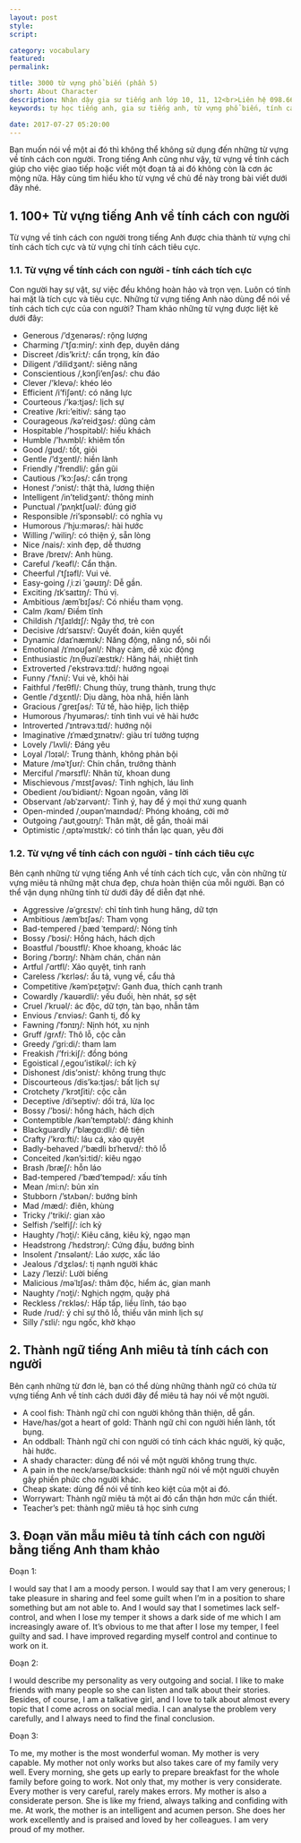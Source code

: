 ```yaml
---
layout: post
style:
script:

category: vocabulary
featured:
permalink:

title: 3000 từ vựng phổ biến (phần 5)
short: About Character
description: Nhận dậy gia sư tiếng anh lớp 10, 11, 12<br>Liên hệ 098.66.77.99.3<br>Anh Thịnh
keywords: tự học tiếng anh, gia sư tiếng anh, từ vựng phổ biến, tính cách, vocabulary, character

date: 2017-07-27 05:20:00
---
```


Bạn muốn nói về một ai đó thì không thể không sử dụng đến những từ vựng về tính cách con người. Trong tiếng Anh cũng như vậy, từ vựng về tính cách giúp cho việc giao tiếp hoặc viết một đoạn tả ai đó không còn là cơn ác mộng nữa. Hãy cùng tìm hiểu kho từ vựng về chủ đề này trong bài viết dưới đây nhé.

## 1. 100+ Từ vựng tiếng Anh về tính cách con người 

Từ vựng về tính cách con người trong tiếng Anh được chia thành từ vựng chỉ tính cách tích cực và từ vựng chỉ tính cách tiêu cực.

### 1.1. Từ vựng về tính cách con người - tính cách tích cực

Con người hay sự vật, sự việc đều không hoàn hảo và trọn vẹn. Luôn có tính hai mặt là tích cực và tiêu cực. Những từ vựng tiếng Anh nào dùng để nói về tính cách tích cực của con người? Tham khảo những từ vựng được liệt kê dưới đây:

- Generous /’dʒenərəs/: rộng lượng
- Charming /’t∫ɑ:miη/: xinh đẹp, duyên dáng
- Discreet /dis’kri:t/: cẩn trọng, kín đáo
- Diligent /’dilidʒənt/: siêng năng
- Conscientious /,kɔn∫i’en∫əs/: chu đáo
- Clever /’klevə/: khéo léo
- Efficient /i’fi∫ənt/: có năng lực
- Courteous /’kə:tjəs/: lịch sự
- Creative /kri:’eitiv/: sáng tạo
- Courageous /kə’reidʒəs/: dũng cảm
- Hospitable /’hɔspitəbl/: hiếu khách
- Humble /’hʌmbl/: khiêm tốn
- Good /gʊd/: tốt, giỏi
- Gentle /’dʒentl/: hiền lành
- Friendly /’frendli/: gần gũi
- Cautious /’kɔ:∫əs/: cẩn trọng
- Honest /’ɔnist/: thật thà, lương thiện
- Intelligent /in’telidʒənt/: thông minh
- Punctual /’pʌηkt∫uəl/: đúng giờ
- Responsible /ri’spɔnsəbl/: có nghĩa vụ
- Humorous /’hju:mərəs/: hài hước
- Willing /’wiliη/: có thiện ý, sẵn lòng
- Nice /nais/: xinh đẹp, dễ thương
- Brave /breɪv/: Anh hùng.
- Careful /ˈkeəfl/: Cẩn thận.
- Cheerful /ˈtʃɪəfl/: Vui vẻ.
- Easy-going /ˌiːzi ˈɡəʊɪŋ/: Dễ gần.
- Exciting /ɪkˈsaɪtɪŋ/: Thú vị.
- Ambitious /æmˈbɪʃəs/: Có nhiều tham vọng.
- Calm /kɑm/ Điềm tĩnh
- Childish /ˈtʃaɪldɪʃ/: Ngây thơ, trẻ con
- Decisive /dɪˈsaɪsɪv/: Quyết đoán, kiên quyết
- Dynamic /daɪˈnæmɪk/: Năng động, năng nổ, sôi nổi
- Emotional /ɪˈmoʊʃənl/: Nhạy cảm, dễ xúc động
- Enthusiastic /ɪnˌθuziˈæstɪk/: Hăng hái, nhiệt tình
- Extroverted /ˈekstrəvɜːtɪd/: hướng ngoại
- Funny /ˈfʌni/: Vui vẻ, khôi hài
- Faithful /ˈfeɪθfl/: Chung thủy, trung thành, trung thực
- Gentle /ˈdʒɛntl/: Dịu dàng, hòa nhã, hiền lành
- Gracious /ˈɡreɪʃəs/: Tử tế, hào hiệp, lịch thiệp
- Humorous /ˈhyumərəs/: tính tình vui vẻ hài hước
- Introverted /ˈɪntrəvɜːtɪd/: hướng nội
- Imaginative /ɪˈmædʒɪnətɪv/: giàu trí tưởng tượng
- Lovely /ˈlʌvli/: Đáng yêu
- Loyal /ˈlɔɪəl/: Trung thành, không phản bội
- Mature /məˈtʃʊr/: Chín chắn, trưởng thành
- Merciful /ˈmərsɪfl/: Nhân từ, khoan dung
- Mischievous /ˈmɪstʃəvəs/: Tinh nghịch, láu lỉnh
- Obedient /oʊˈbidiənt/: Ngoan ngoãn, vâng lời
- Observant /əbˈzərvənt/: Tinh ý, hay để ý mọi thứ xung quanh
- Open-minded /ˌoʊpən’maɪndəd/: Phóng khoáng, cởi mở
- Outgoing /ˈaʊtˌɡoʊɪŋ/: Thân mật, dễ gần, thoải mái
- Optimistic /ˌɑptəˈmɪstɪk/: có tinh thần lạc quan, yêu đời

### 1.2. Từ vựng về tính cách con người - tính cách tiêu cực

Bên cạnh những từ vựng tiếng Anh về tính cách tích cực, vẫn còn những từ vựng miêu tả những mặt chưa đẹp, chưa hoàn thiện của mỗi người. Bạn có thể vận dụng những tính từ dưới đây để diễn đạt nhé.

- Aggressive /əˈɡrɛsɪv/: chỉ tính tình hung hăng, dữ tợn
- Ambitious /æmˈbɪʃəs/: Tham vọng
- Bad-tempered /ˌbæd ˈtempərd/: Nóng tính
- Bossy /ˈbɔsi/: Hống hách, hách dịch
- Boastful /ˈboʊstfl/: Khoe khoang, khoác lác
- Boring /ˈbɔrɪŋ/: Nhàm chán, chán nản
- Artful /ˈɑrtfl/: Xảo quyệt, tinh ranh
- Careless /ˈkɛrləs/: ẩu tả, vụng về, cẩu thả
- Competitive /kəmˈpɛt̮ət̮ɪv/: Ganh đua, thích cạnh tranh
- Cowardly /ˈkaʊərdli/: yếu đuối, hèn nhát, sợ sệt
- Cruel /ˈkruəl/: ác độc, dữ tợn, tàn bạo, nhẫn tâm
- Envious /ˈɛnviəs/: Ganh tị, đố kỵ
- Fawning /ˈfɔnɪŋ/: Nịnh hót, xu nịnh
- Gruff /ɡrʌf/: Thô lỗ, cộc cằn
- Greedy /’gri:di/: tham lam
- Freakish /’fri:ki∫/: đồng bóng
- Egoistical /,egou’istikəl/: ích kỷ
- Dishonest /dis’ɔnist/: không trung thực
- Discourteous /dis’kə:tjəs/: bất lịch sự
- Crotchety /’krɔt∫iti/: cộc cằn
- Deceptive /di’septiv/: dối trá, lừa lọc
- Bossy /’bɔsi/: hống hách, hách dịch
- Contemptible /kən’temptəbl/: đáng khinh
- Blackguardly /’blægɑ:dli/: đê tiện
- Crafty /’krɑ:fti/: láu cá, xảo quyệt
- Badly-behaved /’bædli bɪˈheɪvd/: thô lỗ
- Conceited /kən’si:tid/: kiêu ngạo
- Brash /bræ∫/: hỗn láo
- Bad-tempered /’bæd’tempəd/: xấu tính
- Mean /mi:n/: bủn xỉn
- Stubborn /’stʌbən/: bướng bỉnh
- Mad /mæd/: điên, khùng
- Tricky /’triki/: gian xảo
- Selfish /’selfi∫/: ích kỷ
- Haughty /ˈhɔt̮i/: Kiêu căng, kiêu kỳ, ngạo mạn
- Headstrong /ˈhɛdstrɔŋ/: Cứng đầu, bướng bỉnh
- Insolent /ˈɪnsələnt/: Láo xược, xấc láo
- Jealous /ˈdʒɛləs/: tị nạnh người khác
- Lazy /ˈleɪzi/: Lười biếng
- Malicious /məˈlɪʃəs/: thâm độc, hiểm ác, gian manh
- Naughty /ˈnɔt̮i/: Nghịch ngợm, quậy phá
- Reckless /ˈrɛkləs/: Hấp tấp, liều lĩnh, táo bạo
- Rude /rud/: ý chỉ sự thô lỗ, thiếu văn minh lịch sự
- Silly /ˈsɪli/: ngu ngốc, khờ khạo

## 2. Thành ngữ tiếng Anh miêu tả tính cách con người

Bên cạnh những từ đơn lẻ, bạn có thể dùng những thành ngữ có chứa từ vựng tiếng Anh về tính cách dưới đây để miêu tả hay nói về một người.

- A cool fish: Thành ngữ chỉ con người không thân thiện, dễ gần.
- Have/has/got a heart of gold: Thành ngữ chỉ con người hiền lành, tốt bụng.
- An oddball: Thành ngữ chỉ con người có tính cách khác người, kỳ quặc, hài hước.
- A shady character: dùng để nói về một người không trung thực.
- A pain in the neck/arse/backside: thành ngữ nói về một người chuyên gây phiền phức cho người khác.
- Cheap skate: dùng để nói về tính keo kiệt của một ai đó.
- Worrywart: Thành ngữ miêu tả một ai đó cẩn thận hơn mức cần thiết.
- Teacher’s pet: thành ngữ miêu tả học sinh cưng

## 3. Đoạn văn mẫu miêu tả tính cách con người bằng tiếng Anh tham khảo

Đoạn 1:

I would say that I am a moody person. I would say that I am very generous; I take pleasure in sharing and feel some guilt when I’m in a position to share something but am not able to. And I would say that I sometimes lack self-control, and when I lose my temper it shows a dark side of me which I am increasingly aware of. It’s obvious to me that after I lose my temper, I feel guilty and sad. I have improved regarding myself control and continue to work on it.

Đoạn 2:

I would describe my personality as very outgoing and social. I like to make friends with many people so she can listen and talk about their stories. Besides, of course, I am a talkative girl, and I love to talk about almost every topic that I come across on social media. I can analyse the problem very carefully, and I always need to find the final conclusion.

Đoạn 3:

To me, my mother is the most wonderful woman. My mother is very capable. My mother not only works but also takes care of my family very well. Every morning, she gets up early to prepare breakfast for the whole family before going to work. Not only that, my mother is very considerate. Every mother is very careful, rarely makes errors. My mother is also a considerate person. She is like my friend, always talking and confiding with me. At work, the mother is an intelligent and acumen person. She does her work excellently and is praised and loved by her colleagues. I am very proud of my mother.
